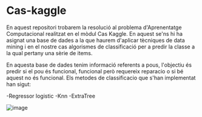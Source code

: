 # Cas-kaggle

En aquest repositori trobarem la resolució al problema d'Aprenentatge Computacional realitzat en el mòdul Cas Kaggle. En aquest se'ns hi ha asignat una base de dades a la que haurem d'aplicar tècniques de data mining i en el nostre cas algorismes de classificació per a predir la classe a la qual pertany una sèrie de items.

En aquesta base de dades tenim informació referents a pous, l'objectiu és predir si el pou és funcional, funcional però requereix reparacio o si bé aquest no és funcional.
Els metodes de classificacio que s'han implementat han sigut:

 -Regressor logistic
 -Knn
 -ExtraTree
 
 
![image](https://user-images.githubusercontent.com/65337879/145729159-5e417a6e-595e-42f1-a1c1-65587c1d9477.png)
